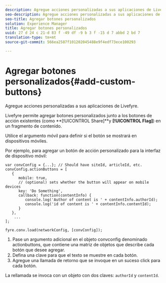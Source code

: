 ```yaml
---
description: Agregue acciones personalizadas a sus aplicaciones de Livefyre.
seo-description: Agregue acciones personalizadas a sus aplicaciones de Livefyre.
seo-title: Agregar botones personalizados
solution: Experience Manager
title: Agregar botones personalizados
uuid: 27 d 24 c 21-d 83 f -49 df -9 b 3 f -15 d 7 abbd 2 bd 7
translation-type: tm+mt
source-git-commit: 566ea2587f101202045488e9f4edf73ece100293

---
```



# Agregar botones personalizados{#add-custom-buttons}

Agregue acciones personalizadas a sus aplicaciones de Livefyre.

Livefyre permite agregar botones personalizados junto a los botones de acción existentes (como **[!UICONTROL Share]**y **[!UICONTROL Flag]**) en un fragmento de contenido.

Utilice el argumento móvil para definir si el botón se mostrará en dispositivos móviles.

Por ejemplo, para agregar un botón de acción personalizado para la interfaz de dispositivo móvil:

```
var convConfig = {...}; // Should have siteId, articleId, etc. 
convConfig.actionButtons = [ 
   { 
      mobile: true,  
      // (optional) sets whether the button will appear on mobile devices 
      key: 'Do Something', 
      callback: function(contentInfo) { 
         console.log('Author of content is ' + contentInfo.authorId); 
         console.log('id of content is ' + contentInfo.contentId); 
      } 
   }, 
    ... 
]; 
  
fyre.conv.load(networkConfig, [convConfig]);
```

1. Pase un argumento adicional en el objeto convconfig denominado actionbuttons, que contiene una matriz de objetos que describe cada botón que desee agregar.
1. Defina una clave para que el texto se muestre en cada botón.
1. Agregue una llamada de retorno que se invoque en un suceso click para cada botón.

La rellamada se invoca con un objeto con dos claves: `authorId` y `contentId`.
